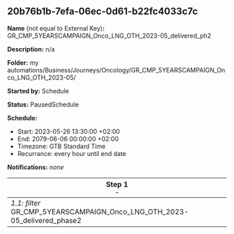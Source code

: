 ## 20b76b1b-7efa-06ec-0d61-b22fc4033c7c

**Name** (not equal to External Key)**:** GR_CMP_5YEARSCAMPAIGN_Onco_LNG_OTH_2023-05_delivered_ph2

**Description:** n/a

**Folder:** my automations/Business/Journeys/Oncology/GR_CMP_5YEARSCAMPAIGN_Onco_LNG_OTH_2023-05/

**Started by:** Schedule

**Status:** PausedSchedule

**Schedule:**

* Start: 2023-05-26 13:30:00 +02:00
* End: 2079-06-06 00:00:00 +02:00
* Timezone: GTB Standard Time
* Recurrance: every hour until end date

**Notifications:** _none_


| Step 1<br>_<small>-</small>_ |
| --- |
| _1.1: filter_<br>GR_CMP_5YEARSCAMPAIGN_Onco_LNG_OTH_2023-05_delivered_phase2 |
